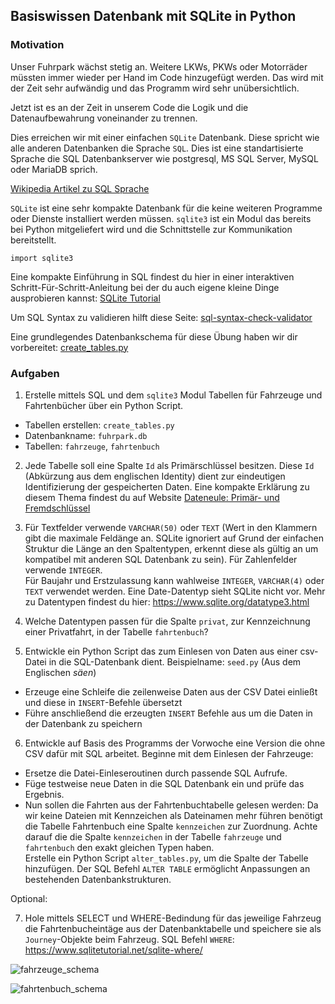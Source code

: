 ## Basiswissen Datenbank mit SQLite in Python

### Motivation

Unser Fuhrpark wächst stetig an. Weitere LKWs, PKWs oder Motorräder müssten immer wieder per Hand im Code hinzugefügt werden. Das wird mit der Zeit sehr aufwändig und das Programm wird sehr unübersichtlich.

Jetzt ist es an der Zeit in unserem Code die Logik und die Datenaufbewahrung voneinander zu trennen.

Dies erreichen wir mit einer einfachen `SQLite` Datenbank. Diese spricht wie alle anderen Datenbanken die Sprache `SQL`. Dies ist eine standartisierte Sprache die SQL Datenbankserver wie postgresql, MS SQL Server, MySQL oder MariaDB sprich.

[Wikipedia Artikel zu SQL Sprache](https://de.wikipedia.org/wiki/SQL)

`SQLite` ist eine sehr kompakte Datenbank für die keine weiteren Programme oder Dienste installiert werden müssen. `sqlite3` ist ein Modul das bereits bei Python mitgeliefert wird und die Schnittstelle zur Kommunikation bereitstellt.

```pyhton
import sqlite3
```

Eine kompakte Einführung in SQL findest du hier in einer interaktiven Schritt-Für-Schritt-Anleitung bei der du auch eigene kleine Dinge ausprobieren kannst: [SQLite Tutorial](https://www.sqlitetutorial.net/)

Um SQL Syntax zu validieren hilft diese Seite: [sql-syntax-check-validator](https://www.eversql.com/sql-syntax-check-validator/)

Eine grundlegendes Datenbankschema für diese Übung haben wir dir vorbereitet: [create_tables.py](https://github.com/bellmann-engineering/python-basic-to-advanced/blob/main/database_basics/create_tables.py)

### Aufgaben

1. Erstelle mittels SQL und dem `sqlite3` Modul Tabellen für Fahrzeuge und Fahrtenbücher über ein Python Script. 
 - Tabellen erstellen: `create_tables.py` 
 - Datenbankname: `fuhrpark.db`
 - Tabellen: `fahrzeuge`, `fahrtenbuch`

2. Jede Tabelle soll eine Spalte `Id` als Primärschlüssel besitzen. Diese `Id` (Abkürzung aus dem englischen Identity) dient zur eindeutigen Identifizierung der gespeicherten Daten. Eine kompakte Erklärung zu diesem Thema findest du auf Website [Dateneule: Primär-  und Fremdschlüssel](https://www.dateneule.de/2019/05/27/primaer-und-fremdschluessel/)

3. Für Textfelder verwende `VARCHAR(50)` oder `TEXT` (Wert in den Klammern gibt die maximale Feldänge an. SQLite ignoriert auf Grund der einfachen Struktur die Länge an den Spaltentypen, erkennt diese als gültig an um kompatibel mit anderen SQL Datenbank zu sein). Für Zahlenfelder verwende `INTEGER`.  
Für Baujahr und Erstzulassung kann wahlweise `INTEGER`, `VARCHAR(4)` oder `TEXT` verwendet werden. Eine Date-Datentyp sieht SQLite nicht vor. Mehr zu Datentypen findest du hier:
https://www.sqlite.org/datatype3.html

4. Welche Datentypen passen für die Spalte `privat`, zur Kennzeichnung einer Privatfahrt, in der Tabelle `fahrtenbuch`?

5. Entwickle ein Python Script das zum Einlesen von Daten aus einer csv-Datei in die SQL-Datenbank dient. Beispielname: `seed.py` (Aus dem Englischen *säen*)
 - Erzeuge eine Schleife die zeilenweise Daten aus der CSV Datei einließt und diese in `INSERT`-Befehle übersetzt
 - Führe anschließend die erzeugten `INSERT` Befehle aus um die Daten in der Datenbank zu speichern

6. Entwickle auf Basis des Programms der Vorwoche eine Version die ohne CSV dafür mit SQL arbeitet.
 Beginne mit dem Einlesen der Fahrzeuge:
 - Ersetze die Datei-Einleseroutinen durch passende SQL Aufrufe.
 - Füge testweise neue Daten in die SQL Datenbank ein und prüfe das Ergebnis.
 - Nun sollen die Fahrten aus der Fahrtenbuchtabelle gelesen werden: Da wir keine Dateien mit Kennzeichen als Dateinamen mehr führen benötigt die Tabelle Fahrtenbuch eine Spalte `kennzeichen` zur Zuordnung. Achte darauf die die Spalte `kennzeichen` in der Tabelle `fahrzeuge` und `fahrtenbuch` den exakt gleichen Typen haben.  
 Erstelle ein Python Script `alter_tables.py`, um die Spalte der Tabelle hinzufügen. Der SQL Befehl `ALTER TABLE` ermöglicht Anpassungen an bestehenden Datenbankstrukturen.

Optional:

7. Hole mittels SELECT und WHERE-Bedindung für das jeweilige Fahrzeug die Fahrtenbucheintäge aus der Datenbanktabelle und speichere sie als ``Journey``-Objekte beim Fahrzeug. SQL Befehl `WHERE`: https://www.sqlitetutorial.net/sqlite-where/
 
![fahrzeuge_schema](https://github.com/bellmann-engineering/python-basic-to-advanced/blob/main/database_basics/fahrzeuge_table.PNG) 

![fahrtenbuch_schema](https://github.com/bellmann-engineering/python-basic-to-advanced/blob/main/database_basics/fahrenbuch_table.PNG)

 
